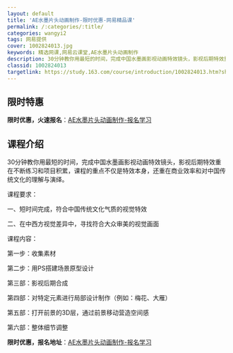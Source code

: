 ```yaml
---
layout: default
title: 'AE水墨片头动画制作-限时优惠-网易精品课'
permalink: /:categories/:title/
categories: wangyi2
tags: 网易提供
cover: 1002824013.jpg
keywords: 精选网课,网易云课堂,AE水墨片头动画制作
description: 30分钟教你用最短的时间，完成中国水墨画影视动画特效镜头，影视后期特效重在不断练习和项目积累，课程的重点不仅是特效本身，
classid: 1002824013
targetlink: https://study.163.com/course/introduction/1002824013.htm?share=1&shareId=1025206652&utm_campaign=share&utm_medium=iphoneShare&utm_source=&utm_u=1025206652
---
```


## 限时特惠

**限时优惠，火速报名**：[AE水墨片头动画制作-报名学习](https://study.163.com/course/introduction/1002824013.htm?share=1&shareId=1025206652&utm_campaign=share&utm_medium=iphoneShare&utm_source=&utm_u=1025206652)

## 课程介绍

30分钟教你用最短的时间，完成中国水墨画影视动画特效镜头，影视后期特效重在不断练习和项目积累，课程的重点不仅是特效本身，还重在商业效率和对中国传统文化的理解与演绎。



课程要求：

一、短时间完成，符合中国传统文化气质的视觉特效

二、在中西方视觉差异中，寻找符合大众审美的视觉画面



课程内容：

第一步：收集素材

第二步：用PS搭建场景原型设计

第三部：影视后期合成

第四部：对特定元素进行局部设计制作（例如：梅花、大雁）

第五部：打开前景的3D层，通过前景移动营造空间感

第六部：整体细节调整

**限时优惠，报名地址**：[AE水墨片头动画制作-报名学习](https://study.163.com/course/introduction/1002824013.htm?share=1&shareId=1025206652&utm_campaign=share&utm_medium=iphoneShare&utm_source=&utm_u=1025206652)

